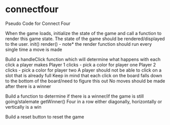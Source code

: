 # connectfour

Pseudo Code for Connect Four

<!-- Set the required variables used to track the state of the game
Board - we have to track the changes made on the Connect Four board as the game is in progress. 
There are 42 slots on the ConnectFour board (6x7) 
Add 7 more divs to the BOTTOM of the connectFour board to act as the ground level 
Turn - we have to track who’s turn it is/either player one or two.
Winner - either player one or two will win or the game is still in progress (null) -->

<!-- Store your cached element references that you will use to manipulate your HTML elements
One for the slots -
One for the message displayed to the user
One for the reset game button  -->

When the game loads, initialize the state of the game and call a function to render this game state. The state of the game should be rendered/displayed to the user.
init()
render() - note* the render function should run every single time a move is made

<!-- Figure out the required constants for the game
Similar to tic-tac-toe, the constant for this game can be winningCombos.
There are a million ways to win Connect Four, so I have to figure out how to display them all. -->

Build a handleClick function which will determine what happens with each click a player makes
Player 1 clicks - pick a color for player one
Player 2 clicks - pick a color for player two 
A player should not be able to click on a slot that is already full
Keep in mind that each click on the board falls down to the bottom of the board/need to figure this out
No moves should be made after there is a winner

Build a function to determine if there is a winner/if the game is still going/stalemate
getWinner()
Four in a row either diagonally, horizontally or vertically is a win 

Build a reset button to reset the game


